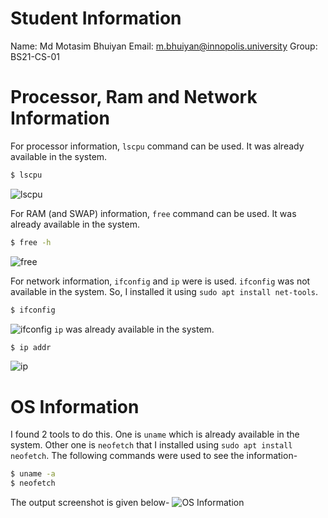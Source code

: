 # Student Information
Name: Md Motasim Bhuiyan
Email: m.bhuiyan@innopolis.university
Group: BS21-CS-01

# Processor, Ram and Network Information
For processor information, `lscpu` command can be used. It was already available in the system.
```bash
$ lscpu
```
![lscpu](https://i.postimg.cc/G23DY1kc/image.png)


For RAM (and SWAP) information, `free` command can be used. It was already available in the system.
```bash
$ free -h
```
![free](https://i.postimg.cc/mZzNBCyV/image.png)

For network information, `ifconfig` and `ip` were is used. `ifconfig` was not available in the system. So, I installed it using `sudo apt install net-tools`. 
```bash
$ ifconfig
```
![ifconfig](https://i.postimg.cc/9fCJf0Q0/image.png)
`ip` was already available in the system.
```bash
$ ip addr
```
![ip](https://i.postimg.cc/DzcFWSQM/image.png)

# OS Information
I found 2 tools to do this. One is `uname` which is already available in the system. Other one is `neofetch` that I installed using `sudo apt install neofetch`. The following commands were used to see the information-

```bash
$ uname -a
$ neofetch
```

The output screenshot is given below-
![OS Information](https://i.postimg.cc/Y9wJpdBK/image.png)